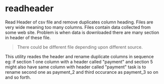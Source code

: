 # readheader
Read Header of csv file and remove duplicates column heading. 
Files are very wide meaning too many columns. Files contain data collected from some web site.
Problem is when data is downloaded there are many section in header of these file.
> There could be different file depending upon different source.

This utility reades the header and rename duplicate columns in sequence 
eg: if section 1 one column with a header called "payment" and section 5 might also have same column with header called "payment"
task is to rename second one as payment_2 and third occurance as payment_3 so on and so forth.
